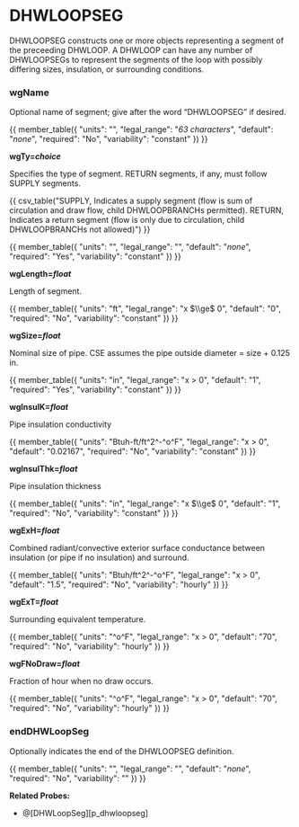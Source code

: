 # DHWLOOPSEG

DHWLOOPSEG constructs one or more objects representing a segment of the preceeding DHWLOOP. A DHWLOOP can have any number of DHWLOOPSEGs to represent the segments of the loop with possibly differing sizes, insulation, or surrounding conditions.

### wgName

Optional name of segment; give after the word “DHWLOOPSEG” if desired.

{{
  member_table({
    "units": "",
    "legal_range": "*63 characters*", 
    "default": "*none*",
    "required": "No",
    "variability": "constant" 
  })
}}

**wgTy=*choice***

Specifies the type of segment.  RETURN segments, if any, must follow SUPPLY segments.

{{ csv_table("SUPPLY,    Indicates a supply segment (flow is sum of circulation and draw flow&comma; child DHWLOOPBRANCHs permitted).
  RETURN,    Indicates a return segment (flow is only due to circulation&comma; child DHWLOOPBRANCHs not allowed)")
}}

{{
  member_table({
    "units": "",
    "legal_range": "", 
    "default": "*none*",
    "required": "Yes",
    "variability": "constant" 
  })
}}

**wgLength=*float***

Length of segment.

{{
  member_table({
    "units": "ft",
    "legal_range": "x $\\ge$ 0", 
    "default": "0",
    "required": "No",
    "variability": "constant" 
  })
}}

**wgSize=*float***

Nominal size of pipe. CSE assumes the pipe outside diameter = size + 0.125 in.

{{
  member_table({
    "units": "in",
    "legal_range": "x $>$ 0", 
    "default": "1",
    "required": "Yes",
    "variability": "constant" 
  })
}}

**wgInsulK=*float***

Pipe insulation conductivity

{{
  member_table({
    "units": "Btuh-ft/ft^2^-^o^F",
    "legal_range": "x $>$ 0", 
    "default": "0.02167",
    "required": "No",
    "variability": "constant" 
  })
}}

**wgInsulThk=*float***

Pipe insulation thickness

{{
  member_table({
    "units": "in",
    "legal_range": "x $\\ge$ 0", 
    "default": "1",
    "required": "No",
    "variability": "constant" 
  })
}}

**wgExH=*float***

Combined radiant/convective exterior surface conductance between insulation (or pipe if no insulation) and surround.

{{
  member_table({
    "units": "Btuh/ft^2^-^o^F",
    "legal_range": "x $>$ 0", 
    "default": "1.5",
    "required": "No",
    "variability": "hourly" 
  })
}}

**wgExT=*float***

Surrounding equivalent temperature.

{{
  member_table({
    "units": "^o^F",
    "legal_range": "x $>$ 0", 
    "default": "70",
    "required": "No",
    "variability": "hourly" 
  })
}}

**wgFNoDraw=*float***

Fraction of hour when no draw occurs.

{{
  member_table({
    "units": "^o^F",
    "legal_range": "x $>$ 0", 
    "default": "70",
    "required": "No",
    "variability": "hourly" 
  })
}}

### endDHWLoopSeg

Optionally indicates the end of the DHWLOOPSEG definition.

{{
  member_table({
    "units": "",
    "legal_range": "", 
    "default": "*none*",
    "required": "No",
    "variability": "" 
  })
}}

**Related Probes:**

- @[DHWLoopSeg][p_dhwloopseg]

